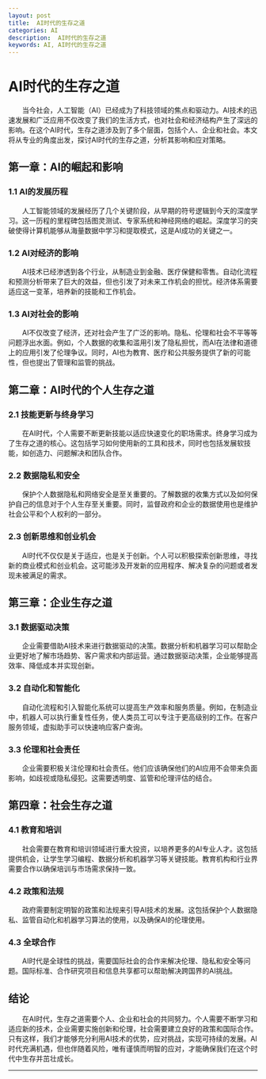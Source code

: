 ```yaml
---
layout: post
title:  AI时代的生存之道
categories: AI
description:  AI时代的生存之道
keywords: AI, AI时代的生存之道
---
```


# AI时代的生存之道

&emsp;&emsp;当今社会，人工智能（AI）已经成为了科技领域的焦点和驱动力。AI技术的迅速发展和广泛应用不仅改变了我们的生活方式，也对社会和经济结构产生了深远的影响。在这个AI时代，生存之道涉及到了多个层面，包括个人、企业和社会。本文将从专业的角度出发，探讨AI时代的生存之道，分析其影响和应对策略。

## 第一章：AI的崛起和影响

### 1.1 AI的发展历程
&emsp;&emsp;人工智能领域的发展经历了几个关键阶段，从早期的符号逻辑到今天的深度学习。这一历程的里程碑包括图灵测试、专家系统和神经网络的崛起。深度学习的突破使得计算机能够从海量数据中学习和提取模式，这是AI成功的关键之一。

### 1.2 AI对经济的影响
&emsp;&emsp;AI技术已经渗透到各个行业，从制造业到金融、医疗保健和零售。自动化流程和预测分析带来了巨大的效益，但也引发了对未来工作机会的担忧。经济体系需要适应这一变革，培养新的技能和工作机会。

### 1.3 AI对社会的影响
&emsp;&emsp;AI不仅改变了经济，还对社会产生了广泛的影响。隐私、伦理和社会不平等等问题浮出水面。例如，个人数据的收集和滥用引发了隐私担忧，而AI在法律和道德上的应用引发了伦理争议。同时，AI也为教育、医疗和公共服务提供了新的可能性，但也提出了管理和监管的挑战。

## 第二章：AI时代的个人生存之道

### 2.1 技能更新与终身学习
&emsp;&emsp;在AI时代，个人需要不断更新技能以适应快速变化的职场需求。终身学习成为了生存之道的核心。这包括学习如何使用新的工具和技术，同时也包括发展软技能，如创造力、问题解决和团队合作。

### 2.2 数据隐私和安全
&emsp;&emsp;保护个人数据隐私和网络安全是至关重要的。了解数据的收集方式以及如何保护自己的信息对于个人生存至关重要。同时，监督政府和企业的数据使用也是维护社会公平和个人权利的一部分。

### 2.3 创新思维和创业机会
&emsp;&emsp;AI时代不仅仅是关于适应，也是关于创新。个人可以积极探索创新思维，寻找新的商业模式和创业机会。这可能涉及开发新的应用程序、解决复杂的问题或者发现未被满足的需求。

## 第三章：企业生存之道

### 3.1 数据驱动决策
&emsp;&emsp;企业需要借助AI技术来进行数据驱动的决策。数据分析和机器学习可以帮助企业更好地了解市场趋势、客户需求和内部运营。通过数据驱动决策，企业能够提高效率、降低成本并实现创新。

### 3.2 自动化和智能化
&emsp;&emsp;自动化流程和引入智能化系统可以提高生产效率和服务质量。例如，在制造业中，机器人可以执行重复性任务，使人类员工可以专注于更高级别的工作。在客户服务领域，虚拟助手可以快速响应客户查询。

### 3.3 伦理和社会责任
&emsp;&emsp;企业需要积极关注伦理和社会责任。他们应该确保他们的AI应用不会带来负面影响，如歧视或隐私侵犯。这需要透明度、监管和伦理评估的结合。

## 第四章：社会生存之道

### 4.1 教育和培训
&emsp;&emsp;社会需要在教育和培训领域进行重大投资，以培养更多的AI专业人才。这包括提供机会，让学生学习编程、数据分析和机器学习等关键技能。教育机构和行业界需要合作以确保培训与市场需求保持一致。

### 4.2 政策和法规
&emsp;&emsp;政府需要制定明智的政策和法规来引导AI技术的发展。这包括保护个人数据隐私、监管自动化和机器学习算法的使用，以及确保AI的伦理使用。

### 4.3 全球合作
&emsp;&emsp;AI时代是全球性的挑战，需要国际社会的合作来解决伦理、隐私和安全等问题。国际标准、合作研究项目和信息共享都可以帮助解决跨国界的AI挑战。

## 结论

&emsp;&emsp;在AI时代，生存之道需要个人、企业和社会的共同努力。个人需要不断学习和适应新的技术，企业需要实施创新和伦理，社会需要建立良好的政策和国际合作。只有这样，我们才能够充分利用AI技术的优势，应对挑战，实现可持续的发展。AI时代充满机遇，但也伴随着风险，唯有谨慎而明智的应对，才能确保我们在这个时代中生存并茁壮成长。


-------------------------
